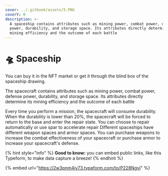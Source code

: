 ```yaml
---
cover: ../.gitbook/assets/5.PNG
coverY: 0
description: >-
  A spaceship contains attributes such as mining power, combat power, defense
  power, durability, and storage space. Its attributes directly determine its
  mining efficiency and the outcome of each battle
---
```


# 🛸 Spaceship

You can buy it in the NFT market or get it through the blind box of the spaceship drawing.&#x20;

The spacecraft contains attributes such as mining power, combat power, defense power, durability, and storage space. Its attributes directly determine its mining efficiency and the outcome of each battle

&#x20;Every time you perform a mission, the spacecraft will consume durability. When the durability is lower than 20%, the spacecraft will be forced to return to the base and enter the repair state. You can choose to repair automatically or use spar to accelerate repair Different spaceships have different weapon spaces and armor spaces. You can purchase weapons to increase the combat effectiveness of your spacecraft or purchase armor to increase your spacecraft's defense.

{% hint style="info" %}
**Good to know:** you can embed public links, like this Typeform, to make data capture a breeze!
{% endhint %}

{% embed url="https://2w3pnm4iy73.typeform.com/to/P228Ngvj" %}
